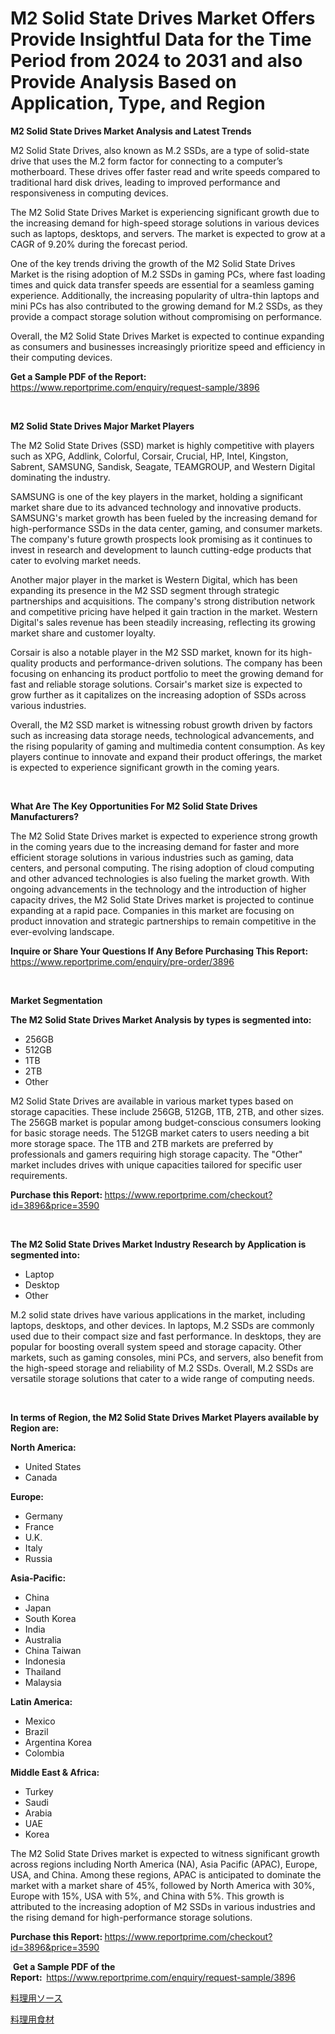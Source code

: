 <p><h1>M2 Solid State Drives Market Offers Provide Insightful Data for the Time Period from 2024 to 2031 and also Provide Analysis Based on Application, Type, and Region</h1></p><p><strong>M2 Solid State Drives Market Analysis and Latest Trends</strong></p>
<p><p>M2 Solid State Drives, also known as M.2 SSDs, are a type of solid-state drive that uses the M.2 form factor for connecting to a computer’s motherboard. These drives offer faster read and write speeds compared to traditional hard disk drives, leading to improved performance and responsiveness in computing devices. </p><p>The M2 Solid State Drives Market is experiencing significant growth due to the increasing demand for high-speed storage solutions in various devices such as laptops, desktops, and servers. The market is expected to grow at a CAGR of 9.20% during the forecast period. </p><p>One of the key trends driving the growth of the M2 Solid State Drives Market is the rising adoption of M.2 SSDs in gaming PCs, where fast loading times and quick data transfer speeds are essential for a seamless gaming experience. Additionally, the increasing popularity of ultra-thin laptops and mini PCs has also contributed to the growing demand for M.2 SSDs, as they provide a compact storage solution without compromising on performance. </p><p>Overall, the M2 Solid State Drives Market is expected to continue expanding as consumers and businesses increasingly prioritize speed and efficiency in their computing devices.</p></p>
<p><strong>Get a Sample PDF of the Report:&nbsp;</strong> <a href="https://www.reportprime.com/enquiry/request-sample/3896">https://www.reportprime.com/enquiry/request-sample/3896</a></p>
<p>&nbsp;</p>
<p><strong>M2 Solid State Drives Major Market Players</strong></p>
<p><p>The M2 Solid State Drives (SSD) market is highly competitive with players such as XPG, Addlink, Colorful, Corsair, Crucial, HP, Intel, Kingston, Sabrent, SAMSUNG, Sandisk, Seagate, TEAMGROUP, and Western Digital dominating the industry.</p><p>SAMSUNG is one of the key players in the market, holding a significant market share due to its advanced technology and innovative products. SAMSUNG's market growth has been fueled by the increasing demand for high-performance SSDs in the data center, gaming, and consumer markets. The company's future growth prospects look promising as it continues to invest in research and development to launch cutting-edge products that cater to evolving market needs.</p><p>Another major player in the market is Western Digital, which has been expanding its presence in the M2 SSD segment through strategic partnerships and acquisitions. The company's strong distribution network and competitive pricing have helped it gain traction in the market. Western Digital's sales revenue has been steadily increasing, reflecting its growing market share and customer loyalty.</p><p>Corsair is also a notable player in the M2 SSD market, known for its high-quality products and performance-driven solutions. The company has been focusing on enhancing its product portfolio to meet the growing demand for fast and reliable storage solutions. Corsair's market size is expected to grow further as it capitalizes on the increasing adoption of SSDs across various industries.</p><p>Overall, the M2 SSD market is witnessing robust growth driven by factors such as increasing data storage needs, technological advancements, and the rising popularity of gaming and multimedia content consumption. As key players continue to innovate and expand their product offerings, the market is expected to experience significant growth in the coming years.</p></p>
<p>&nbsp;</p>
<p><strong>What Are The Key Opportunities For M2 Solid State Drives Manufacturers?</strong></p>
<p><p>The M2 Solid State Drives market is expected to experience strong growth in the coming years due to the increasing demand for faster and more efficient storage solutions in various industries such as gaming, data centers, and personal computing. The rising adoption of cloud computing and other advanced technologies is also fueling the market growth. With ongoing advancements in the technology and the introduction of higher capacity drives, the M2 Solid State Drives market is projected to continue expanding at a rapid pace. Companies in this market are focusing on product innovation and strategic partnerships to remain competitive in the ever-evolving landscape.</p></p>
<p><strong>Inquire or Share Your Questions If Any Before Purchasing This Report:</strong> <a href="https://www.reportprime.com/enquiry/pre-order/3896">https://www.reportprime.com/enquiry/pre-order/3896</a></p>
<p>&nbsp;</p>
<p><strong>Market Segmentation</strong></p>
<p><strong>The M2 Solid State Drives Market Analysis by types is segmented into:</strong></p>
<p><ul><li>256GB</li><li>512GB</li><li>1TB</li><li>2TB</li><li>Other</li></ul></p>
<p><p>M2 Solid State Drives are available in various market types based on storage capacities. These include 256GB, 512GB, 1TB, 2TB, and other sizes. The 256GB market is popular among budget-conscious consumers looking for basic storage needs. The 512GB market caters to users needing a bit more storage space. The 1TB and 2TB markets are preferred by professionals and gamers requiring high storage capacity. The "Other" market includes drives with unique capacities tailored for specific user requirements.</p></p>
<p><strong>Purchase this Report:&nbsp;</strong><a href="https://www.reportprime.com/checkout?id=3896&price=3590">https://www.reportprime.com/checkout?id=3896&price=3590</a></p>
<p>&nbsp;</p>
<p><strong>The M2 Solid State Drives Market Industry Research by Application is segmented into:</strong></p>
<p><ul><li>Laptop</li><li>Desktop</li><li>Other</li></ul></p>
<p><p>M.2 solid state drives have various applications in the market, including laptops, desktops, and other devices. In laptops, M.2 SSDs are commonly used due to their compact size and fast performance. In desktops, they are popular for boosting overall system speed and storage capacity. Other markets, such as gaming consoles, mini PCs, and servers, also benefit from the high-speed storage and reliability of M.2 SSDs. Overall, M.2 SSDs are versatile storage solutions that cater to a wide range of computing needs.</p></p>
<p>&nbsp;</p>
<p><strong>In terms of Region, the M2 Solid State Drives Market Players available by Region are:</strong></p>
<p>
    <p> <strong> North America: </strong>
        <ul>
            <li>United States</li>
            <li>Canada</li>
        </ul>
        </p> 
    <p> <strong> Europe: </strong>
        <ul>
            <li>Germany</li>
            <li>France</li>
            <li>U.K.</li>
            <li>Italy</li>
            <li>Russia</li>
        </ul>
        </p> 
    <p> <strong> Asia-Pacific: </strong>
        <ul>
            <li>China</li>
            <li>Japan</li>
            <li>South Korea</li>
            <li>India</li>
            <li>Australia</li>
            <li>China Taiwan</li>
            <li>Indonesia</li>
            <li>Thailand</li>
            <li>Malaysia</li>
        </ul>
        </p> 
    <p> <strong> Latin America: </strong>
        <ul>
            <li>Mexico</li>
            <li>Brazil</li>
            <li>Argentina Korea</li>
            <li>Colombia</li>
        </ul>
        </p> 
    <p> <strong> Middle East & Africa: </strong>
        <ul>
            <li>Turkey</li>
            <li>Saudi</li>
            <li>Arabia</li>
            <li>UAE</li>
            <li>Korea</li>
        </ul>
    </p>
    </p>
<p><p>The M2 Solid State Drives market is expected to witness significant growth across regions including North America (NA), Asia Pacific (APAC), Europe, USA, and China. Among these regions, APAC is anticipated to dominate the market with a market share of 45%, followed by North America with 30%, Europe with 15%, USA with 5%, and China with 5%. This growth is attributed to the increasing adoption of M2 SSDs in various industries and the rising demand for high-performance storage solutions.</p></p>
<p><strong>Purchase this Report: </strong><a href="https://www.reportprime.com/checkout?id=3896&price=3590">https://www.reportprime.com/checkout?id=3896&price=3590</a></p>
<p>&nbsp;<strong>Get a Sample PDF of the Report:&nbsp;&nbsp;</strong><a href="https://www.reportprime.com/enquiry/request-sample/3896">https://www.reportprime.com/enquiry/request-sample/3896</a></p>
<p><strong></strong></p>
<p><p><a href="https://github.com/RodHoppe07/Market-Research-Report-List-1/blob/main/920902514781.md">料理用ソース</a></p><p><a href="https://github.com/laurenreichert/Market-Research-Report-List-1/blob/main/380115614780.md">料理用食材</a></p></p>